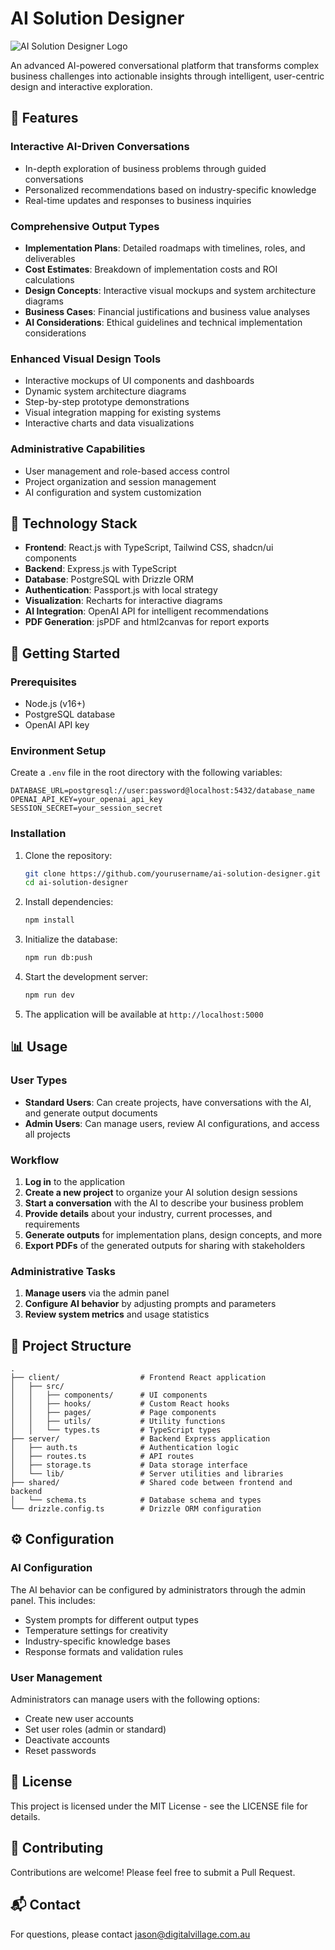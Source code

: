 # AI Solution Designer

![AI Solution Designer Logo](https://via.placeholder.com/150x150?text=AI+Solution+Designer)

An advanced AI-powered conversational platform that transforms complex business challenges into actionable insights through intelligent, user-centric design and interactive exploration.

## 🌟 Features

### Interactive AI-Driven Conversations
- In-depth exploration of business problems through guided conversations
- Personalized recommendations based on industry-specific knowledge
- Real-time updates and responses to business inquiries

### Comprehensive Output Types
- **Implementation Plans**: Detailed roadmaps with timelines, roles, and deliverables
- **Cost Estimates**: Breakdown of implementation costs and ROI calculations
- **Design Concepts**: Interactive visual mockups and system architecture diagrams
- **Business Cases**: Financial justifications and business value analyses
- **AI Considerations**: Ethical guidelines and technical implementation considerations

### Enhanced Visual Design Tools
- Interactive mockups of UI components and dashboards
- Dynamic system architecture diagrams
- Step-by-step prototype demonstrations
- Visual integration mapping for existing systems
- Interactive charts and data visualizations

### Administrative Capabilities
- User management and role-based access control
- Project organization and session management
- AI configuration and system customization

## 🔧 Technology Stack

- **Frontend**: React.js with TypeScript, Tailwind CSS, shadcn/ui components
- **Backend**: Express.js with TypeScript
- **Database**: PostgreSQL with Drizzle ORM
- **Authentication**: Passport.js with local strategy
- **Visualization**: Recharts for interactive diagrams
- **AI Integration**: OpenAI API for intelligent recommendations
- **PDF Generation**: jsPDF and html2canvas for report exports

## 🚀 Getting Started

### Prerequisites

- Node.js (v16+)
- PostgreSQL database
- OpenAI API key

### Environment Setup

Create a `.env` file in the root directory with the following variables:

```
DATABASE_URL=postgresql://user:password@localhost:5432/database_name
OPENAI_API_KEY=your_openai_api_key
SESSION_SECRET=your_session_secret
```

### Installation

1. Clone the repository:
   ```bash
   git clone https://github.com/yourusername/ai-solution-designer.git
   cd ai-solution-designer
   ```

2. Install dependencies:
   ```bash
   npm install
   ```

3. Initialize the database:
   ```bash
   npm run db:push
   ```

4. Start the development server:
   ```bash
   npm run dev
   ```

5. The application will be available at `http://localhost:5000`

## 📊 Usage

### User Types

- **Standard Users**: Can create projects, have conversations with the AI, and generate output documents
- **Admin Users**: Can manage users, review AI configurations, and access all projects

### Workflow

1. **Log in** to the application
2. **Create a new project** to organize your AI solution design sessions
3. **Start a conversation** with the AI to describe your business problem
4. **Provide details** about your industry, current processes, and requirements
5. **Generate outputs** for implementation plans, design concepts, and more
6. **Export PDFs** of the generated outputs for sharing with stakeholders

### Administrative Tasks

1. **Manage users** via the admin panel
2. **Configure AI behavior** by adjusting prompts and parameters
3. **Review system metrics** and usage statistics

## 🧩 Project Structure

```
.
├── client/                  # Frontend React application
│   ├── src/
│   │   ├── components/      # UI components
│   │   ├── hooks/           # Custom React hooks
│   │   ├── pages/           # Page components
│   │   ├── utils/           # Utility functions
│   │   └── types.ts         # TypeScript types
├── server/                  # Backend Express application
│   ├── auth.ts              # Authentication logic
│   ├── routes.ts            # API routes
│   ├── storage.ts           # Data storage interface
│   └── lib/                 # Server utilities and libraries
├── shared/                  # Shared code between frontend and backend
│   └── schema.ts            # Database schema and types
└── drizzle.config.ts        # Drizzle ORM configuration
```

## ⚙️ Configuration

### AI Configuration

The AI behavior can be configured by administrators through the admin panel. This includes:

- System prompts for different output types
- Temperature settings for creativity
- Industry-specific knowledge bases
- Response formats and validation rules

### User Management

Administrators can manage users with the following options:

- Create new user accounts
- Set user roles (admin or standard)
- Deactivate accounts
- Reset passwords

## 📄 License

This project is licensed under the MIT License - see the LICENSE file for details.

## 🤝 Contributing

Contributions are welcome! Please feel free to submit a Pull Request.

## 📬 Contact

For questions, please contact jason@digitalvillage.com.au
